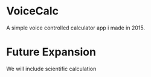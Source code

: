 # VoiceCalc
A simple voice controlled calculator app i made in 2015.

# Future Expansion
We will include scientific calculation
